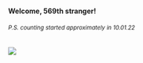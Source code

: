 #### Welcome, 569th stranger!

###### <sup>P.S. counting started approximately in 10.01.22</sup>

<img src="https://kraftwerk28.pp.ua/vcnt.png"></img>
